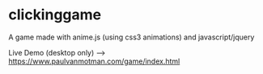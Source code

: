 # clickinggame
A game made with anime.js (using css3 animations) and javascript/jquery

Live Demo (desktop only) --> https://www.paulvanmotman.com/game/index.html
